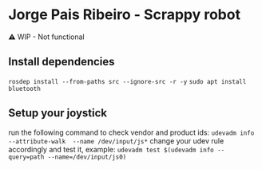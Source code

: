 #  Jorge Pais Ribeiro - Scrappy robot 
 :warning: WIP - Not functional


## Install dependencies
`rosdep install --from-paths src --ignore-src -r -y`
`sudo apt install bluetooth`

## Setup your joystick
run the following command to check vendor and product ids:
`udevadm info --attribute-walk  --name /dev/input/js*`
change your udev rule accordingly and test it, example:
`udevadm test $(udevadm info --query=path --name=/dev/input/js0)`